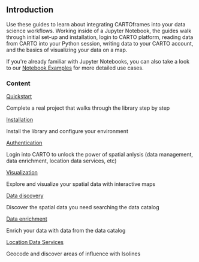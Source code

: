 ## Introduction

Use these guides to learn about integrating CARTOframes into your data science workflows. Working inside of a Jupyter Notebook, the guides walk through initial set-up and installation, login to CARTO platform, reading data from CARTO into your Python session, writing data to your CARTO account, and the basics of visualizing your data on a map.

If you're already familiar with Jupyter Notebooks, you can also take a look to our [Notebook Examples](/developers/cartoframes/examples) for more detailed use cases.

### Content

<div class="doc-guides__cartoframes-row">
  <div class="doc-guides__cartoframes-block">
    <span class="doc-guides__title">
      <a href="/developers/cartoframes/guides/Quickstart/">Quickstart</a>
    </span>
    <p class="doc-guides__description">Complete a real project that walks through the library step by step</p>
  </div>

  <div class="doc-guides__cartoframes-block">
    <span class="doc-guides__title">
      <a href="/developers/cartoframes/guides/Installation/">Installation</a>
    </span>
    <p class="doc-guides__description">Install the library and configure your environment</p>
  </div>
</div>

<div class="doc-guides__cartoframes-row">
  <div class="doc-guides__cartoframes-block">
    <span class="doc-guides__title">
      <a href="/developers/cartoframes/guides/Authentication/">Authentication</a>
    </span>
    <p class="doc-guides__description">Login into CARTO to unlock the power of spatial anlysis (data management, data enrichment, location data services, etc)</p>
  </div>

  <div class="doc-guides__cartoframes-block">
    <span class="doc-guides__title">
      <a href="/developers/cartoframes/guides/Visualization/">Visualization</a>
    </span>
    <p class="doc-guides__description">Explore and visualize your spatial data with interactive maps</p>
  </div>
</div>

<div class="doc-guides__cartoframes-row">
  <div class="doc-guides__cartoframes-block">
    <span class="doc-guides__title">
      <a href="/developers/cartoframes/guides/Data-discovery/">Data discovery</a>
    </span>
    <p class="doc-guides__description">Discover the spatial data you need searching the data catalog</p>
  </div>

  <div class="doc-guides__cartoframes-block">
    <span class="doc-guides__title">
      <a href="/developers/cartoframes/guides/Data-enrichment/">Data enrichment</a>
    </span>
    <p class="doc-guides__description">Enrich your data with data from the data catalog</p>
  </div>
</div>

<div class="doc-guides__cartoframes-row">
  <div class="doc-guides__cartoframes-block">
    <span class="doc-guides__title">
      <a href="/developers/cartoframes/guides/Location-Data-Services/">Location Data Services</a>
    </span>
    <p class="doc-guides__description">Geocode and discover areas of influence with Isolines</p>
  </div>
</div>
